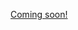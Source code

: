 [Coming soon!](https://www.youtube.com/watch?v=uENITui5_jU&lc=UgxJ8nr9XI8nnXOwNkl4AaABAg.8z0BVs5ggqY8zBdm9jp5TU)
